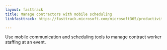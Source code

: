 ```yaml
---
layout: fasttrack
title: Manage contractors with mobile scheduling
linkfasttrack: https://fasttrack.microsoft.com/microsoft365/productivitylibrary/Manage-contractors-with-mobile-scheduling 

---
```

Use mobile communication and scheduling tools to manage contract worker staffing at an event.